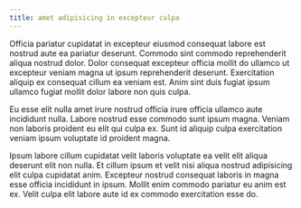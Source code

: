 ```yaml
---
title: amet adipisicing in excepteur culpa
---
```


Officia pariatur cupidatat in excepteur eiusmod consequat labore est nostrud aute ea pariatur deserunt. Commodo sint commodo reprehenderit aliqua nostrud dolor. Dolor consequat excepteur officia mollit do ullamco ut excepteur veniam magna ut ipsum reprehenderit deserunt. Exercitation aliquip ex consequat cillum ea veniam est. Anim sint duis fugiat ipsum ullamco fugiat mollit dolor labore non quis culpa.

Eu esse elit nulla amet irure nostrud officia irure officia ullamco aute incididunt nulla. Labore nostrud esse commodo sunt ipsum magna. Veniam non laboris proident eu elit qui culpa ex. Sunt id aliquip culpa exercitation veniam ipsum voluptate id proident magna.

Ipsum labore cillum cupidatat velit laboris voluptate ea velit elit aliqua deserunt elit non nulla. Et cillum ipsum et velit nisi aliqua nostrud adipisicing elit culpa cupidatat anim. Excepteur nostrud consequat laboris in magna esse officia incididunt in ipsum. Mollit enim commodo pariatur eu anim est ex. Velit culpa elit labore aute id ex commodo exercitation esse do.